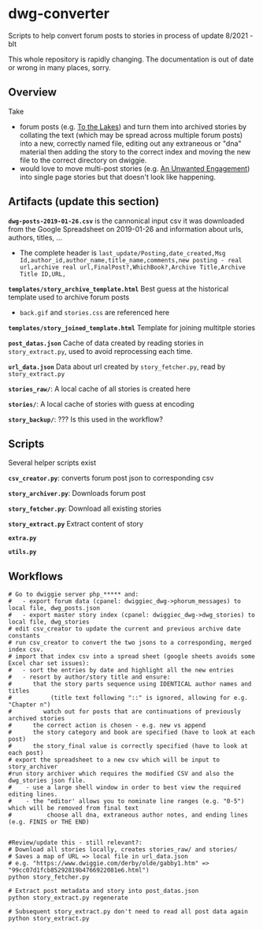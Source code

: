 # dwg-converter
Scripts to help convert forum posts to stories
in process of update 8/2021 - blt

This whole repository is rapidly changing. The documentation is out of date or wrong in many places, sorry.

## Overview

Take
 * forum posts (e.g. [To the Lakes](https://www.dwiggie.com/phorum/read.php?5,124030)) and turn them into archived stories by collating the text (which may be spread across multiple forum posts) into a new, correctly named file, editing out any extraneous or "dna" material then adding the story to the correct index and moving the new file to the correct directory on dwiggie.
 * would love to move multi-post stories (e.g. [An Unwanted Engagement](https://www.dwiggie.com/derby/jessil1b.htm)) into single page stories but that doesn't look like happening.

## Artifacts (update this section)

**`dwg-posts-2019-01-26.csv`** is the cannonical input csv it was downloaded from the Google Spreadsheet on 2019-01-26 and information about urls, authors, titles, ...
  * The complete header is ```last_update/Posting,date_created,Msg Id,author_id,author_name,title_name,comments,new posting - real url,archive real url,FinalPost?,WhichBook?,Archive Title,Archive Title ID,URL,```

**`templates/story_archive_template.html`** Best guess at the historical template used to archive forum posts
  * `back.gif` and `stories.css` are referenced here

**`templates/story_joined_template.html`** Template for joining multitple stories

**`post_datas.json`** Cache of data created by reading stories in `story_extract.py`, used to avoid reprocessing each time.

**`url_data.json`** Data about url created by `story_fetcher.py`, read by `story_extract.py`

**`stories_raw/`**: A local cache of all stories is created here

**`stories/`**: A local cache of stories with guess at encoding

**`story_backup/`**: ??? Is this used in the workflow?

## Scripts

Several helper scripts exist

**`csv_creator.py`**: converts forum post json to corresponding csv

**`story_archiver.py`**: Downloads forum post

**`story_fetcher.py`**: Download all existing stories

**`story_extract.py`** Extract content of story

**`extra.py`**

**`utils.py`**

## Workflows

```
# Go to dwiggie server php_***** and:
#	- export forum data (cpanel: dwiggiec_dwg->phorum_messages) to local file, dwg_posts.json
#	- export master story index (cpanel: dwiggiec_dwg->dwg_stories) to local file, dwg_stories
# edit csv_creator to update the current and previous archive date constants
# run csv_creator to convert the two jsons to a corresponding, merged index csv.
# import that index csv into a spread sheet (google sheets avoids some Excel char set issues):
#	- sort the entries by date and highlight all the new entries
#	- resort by author/story title and ensure:
#	   that the story parts sequence using IDENTICAL author names and titles
#	        (title text following "::" is ignored, allowing for e.g. "Chapter n")  
#	      watch out for posts that are continuations of previously archived stories
#	   the correct action is chosen - e.g. new vs append
#	   the story category and book are specified (have to look at each post)
#	   the story_final value is correctly specified (have to look at each post)
# export the spreadsheet to a new csv which will be input to story_archiver
#run story archiver which requires the modified CSV and also the dwg_stories json file.
#    - use a large shell window in order to best view the required editing lines. 
#    - the "editor' allows you to nominate line ranges (e.g. "0-5") which will be removed from final text
#          choose all dna, extraneous author notes, and ending lines (e.g. FINIS or THE END)


#Review/update this - still relevant?:
# Download all stories locally, creates stories_raw/ and stories/
# Saves a map of URL => local file in url_data.json
# e.g. "https://www.dwiggie.com/derby/olde/gabby1.htm" => "99cc07d1fcb85292819b4766922081e6.html")
python story_fetcher.py

# Extract post metadata and story into post_datas.json
python story_extract.py regenerate

# Subsequent story_extract.py don't need to read all post data again
python story_extract.py
```

